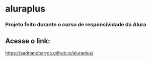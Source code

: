 # aluraplus

### Projeto feito durante o curso de responsividade da Alura

## Acesse o link:
https://aadrianobarros.github.io/aluraplus/
